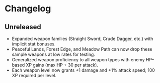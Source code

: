 # Changelog

## Unreleased
- Expanded weapon families (Straight Sword, Crude Dagger, etc.) with implicit stat bonuses.
- Peaceful Lands, Forest Edge, and Meadow Path can now drop these sample weapons at low rates for testing.
- Generalized weapon proficiency to all weapon types with enemy HP–based XP gains (max HP ÷ 30 per attack).
- Each weapon level now grants +1 damage and +1% attack speed; 100 XP required per level.
